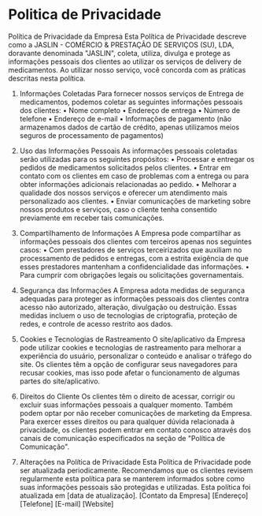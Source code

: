 # Politica de Privacidade
Política de Privacidade da Empresa
Esta Política de Privacidade descreve como a JASLIN - COMÉRCIO & PRESTAÇÃO DE SERVIÇOS (SU), LDA, doravante denominada "JASLIN", coleta, utiliza, divulga e protege as informações pessoais dos clientes ao utilizar os serviços de delivery de medicamentos. Ao utilizar nosso serviço, você concorda com as práticas descritas nesta política.
1. Informações Coletadas
Para fornecer nossos serviços de Entrega de medicamentos, podemos coletar as seguintes informações pessoais dos clientes:
•	Nome completo
•	Endereço de entrega
•	Número de telefone
•	Endereço de e-mail
•	Informações de pagamento (não armazenamos dados de cartão de crédito, apenas utilizamos meios seguros de processamento de pagamentos)
2. Uso das Informações Pessoais
As informações pessoais coletadas serão utilizadas para os seguintes propósitos:
•	Processar e entregar os pedidos de medicamentos solicitados pelos clientes.
•	Entrar em contato com os clientes em caso de problemas com a entrega ou para obter informações adicionais relacionadas ao pedido.
•	Melhorar a qualidade dos nossos serviços e oferecer um atendimento mais personalizado aos clientes.
•	Enviar comunicações de marketing sobre nossos produtos e serviços, caso o cliente tenha consentido previamente em receber tais comunicações.

3. Compartilhamento de Informações
A Empresa pode compartilhar as informações pessoais dos clientes com terceiros apenas nos seguintes casos:
•	Com prestadores de serviços terceirizados que auxiliam no processamento de pedidos e entregas, com a estrita exigência de que esses prestadores mantenham a confidencialidade das informações.
•	Para cumprir com obrigações legais ou solicitações governamentais.

4. Segurança das Informações
A Empresa adota medidas de segurança adequadas para proteger as informações pessoais dos clientes contra acesso não autorizado, alteração, divulgação ou destruição. Essas medidas incluem o uso de tecnologias de criptografia, proteção de redes, e controle de acesso restrito aos dados.
5. Cookies e Tecnologias de Rastreamento
O site/aplicativo da Empresa pode utilizar cookies e tecnologias de rastreamento para melhorar a experiência do usuário, personalizar o conteúdo e analisar o tráfego do site. Os clientes têm a opção de configurar seus navegadores para recusar cookies, mas isso pode afetar o funcionamento de algumas partes do site/aplicativo.
6. Direitos do Cliente
Os clientes têm o direito de acessar, corrigir ou excluir suas informações pessoais a qualquer momento. Também podem optar por não receber comunicações de marketing da Empresa. Para exercer esses direitos ou para qualquer dúvida relacionada à privacidade, os clientes podem entrar em contato conosco através dos canais de comunicação especificados na seção de "Política de Comunicação".
7. Alterações na Política de Privacidade
Esta Política de Privacidade pode ser atualizada periodicamente. Recomendamos que os clientes revisem regularmente esta política para se manterem informados sobre como suas informações pessoais são protegidas e utilizadas.
Esta política foi atualizada em [data de atualização].
[Contato da Empresa] [Endereço] [Telefone] [E-mail] [Website]




